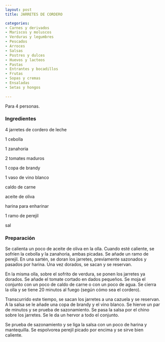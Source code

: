 ```yaml
---
layout: post
title: JARRETES DE CORDERO

categories:
- Carnes y derivados
- Mariscos y moluscos
- Verduras y legumbres
- Pescados
- Arroces
- Salsas
- Postres y dulces
- Huevos y lacteos
- Pastas
- Entrantes y bocadillos
- Frutas
- Sopas y cremas
- Ensaladas
- Setas y hongos
 
---
```

Para 4 personas.

<h3>Ingredientes</h3>

4 jarretes de cordero de leche

1 cebolla

1 zanahoria

2 tomates maduros

1 copa de brandy

1 vaso de vino blanco

caldo de carne

aceite de oliva

harina para enharinar

1 ramo de perejil

sal

<h3>Preparación</h3>

Se calienta un poco de aceite de oliva en la olla. Cuando esté caliente, se sofríen la cebolla y la zanahoria, ambas picadas. Se añade un ramo de perejil. En una sartén, se doran los jarretes, previamente sazonados y pasados por harina. Una vez dorados, se sacan y se reservan.

En la misma olla, sobre el sofrito de verdura, se ponen los jarretes ya dorados. Se añade el tomate cortado en dados pequeños. Se moja el conjunto con un poco de caldo de carne o con un poco de agua. Se cierra la olla y se tiene 20 minutos al fuego (según cómo sea el cordero).

Transcurrido este tiempo, se sacan los jarretes a una cazuela y se reservan. A la salsa se le añade una copa de brandy y el vino blanco. Se hierve un par de minutos y se prueba de sazonamiento. Se pasa la salsa por el chino sobre los jarretes. Se le da un hervor a todo el conjunto.

Se prueba de sazonamiento y se liga la salsa con un poco de harina y mantequilla. Se espolvorea perejil picado por encima y se sirve bien caliente.

